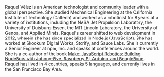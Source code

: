 Raquel Vélez is an American technologist and community leader with a global perspective. She studied Mechanical Engineering at the California Institute of Technology (Caltech) and worked as a roboticist for 8 years at a variety of institutions, including the NASA Jet Propulsion Laboratory, the University of Duisburg-Essen, the MIT Lincoln Laboratory, the University of Genoa, and Applied Minds. Raquel's career shifted to web development in 2012, wherein she has since specialized in Node.js (JavaScript). She has worked at Skookum Digital Works, Storify, and Sauce Labs. She is currently a Senior Engineer at npm, Inc. and speaks at conferences around the world. She is a co-author of the book [Make: JavaScript Robotics: Building NodeBots with Johnny-Five, Raspberry Pi, Arduino, and BeagleBone](http://www.amazon.com/Make-JavaScript-Johnny-Five-Raspberry-BeagleBone/dp/1457186950). Raquel has lived in 4 countries, speaks 5 languages, and currently lives in the San Francisco Bay Area.

